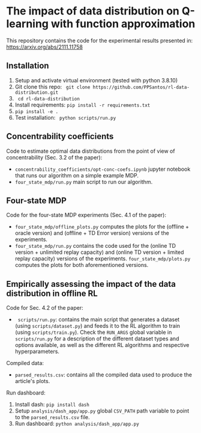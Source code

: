 # The impact of data distribution on Q-learning with function approximation

This repository contains the code for the experimental results presented in: https://arxiv.org/abs/2111.11758

## Installation
1) Setup and activate virtual environment (tested with python 3.8.10)
2) Git clone this repo: ``` git clone https://github.com/PPSantos/rl-data-distribution.git```
3) ``` cd rl-data-distribution```
4) Install requirements: ``` pip install -r requirements.txt ```
5) ``` pip install -e . ```
9) Test installation: ``` python scripts/run.py```

## Concentrability coefficients

Code to estimate optimal data distributions from the point of view of concentrability (Sec. 3.2 of the paper):
- ```concentrability_coefficients/opt-conc-coefs.ipynb``` jupyter notebook that runs our algorithm on a simple example MDP.
- ```four_state_mdp/run.py``` main script to run our algorithm.

## Four-state MDP

Code for the four-state MDP experiments (Sec. 4.1 of the paper):
- ```four_state_mdp/offline_plots.py``` computes the plots for the (offline + oracle version) and (offline + TD Error version) versions of the experiments.
- ```four_state_mdp/run.py``` contains the code used for the (online TD version + unlimited replay capacity) and (online TD version + limited replay capacity) versions of the experiments. ```four_state_mdp/plots.py``` computes the plots for both aforementioned versions.


## Empirically assessing the impact of the data distribution in offline RL

Code for Sec. 4.2 of the paper:
- ``` scripts/run.py```: contains the main script that generates a dataset (using ```scripts/dataset.py```) and feeds it to the RL algorithm to train (using ```scripts/train.py```). Check the ``` RUN_ARGS ``` global variable in ``` scripts/run.py ``` for a description of the different dataset types and options available, as well as the different RL algorithms and respective hyperparameters.

Compiled data:
- ``` parsed_results.csv ```: contains all the compiled data used to produce the article's plots. 

Run dashboard:
 1) Install dash: ``` pip install dash ```
 2) Setup ```analysis/dash_app/app.py``` global ```CSV_PATH``` path variable to point to the ``` parsed_results.csv ``` file.
 3) Run dashboard: ```python analysis/dash_app/app.py```
